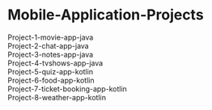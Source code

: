 # Mobile-Application-Projects

Project-1-movie-app-java<br>
Project-2-chat-app-java<br>
Project-3-notes-app-java<br>
Project-4-tvshows-app-java<br>
Project-5-quiz-app-kotlin<br>
Project-6-food-app-kotlin<br>
Project-7-ticket-booking-app-kotlin<br>
Project-8-weather-app-kotlin<br>

